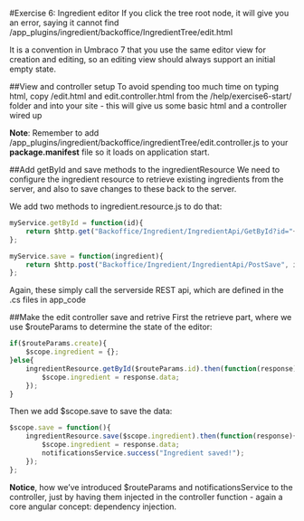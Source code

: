 #Exercise 6: Ingredient editor
If you click the tree root node, it will give you an error, saying it cannot find /app_plugins/ingredient/backoffice/IngredientTree/edit.html 

It is a convention in Umbraco 7 that you use the same editor view for creation and editing, so an editing view should always support an initial empty state.

##View and controller setup
To avoid spending too much time on typing html, copy /edit.html and edit.controller.html from the /help/exercise6-start/ folder and into your site - this will give us some basic html and a controller wired up

__Note__: Remember to add /app_plugins/ingredient/backoffice/ingredientTree/edit.controller.js to your __package.manifest__ file so it loads on application start.

##Add getById and save methods to the ingredientResource
We need to configure the ingredient resource to retrieve existing ingredients from the server, and also to save changes to these back to the server. 

We add two methods to ingredient.resource.js to do that:

```javascript
myService.getById = function(id){
	return $http.get("Backoffice/Ingredient/IngredientApi/GetById?id="+ id);
};

myService.save = function(ingredient){
	return $http.post("Backoffice/Ingredient/IngredientApi/PostSave", ingredient);
};
```

Again, these simply call the serverside REST api, which are defined in the .cs files in app_code

##Make the edit controller save and retrive
First the retrieve part, where we use $routeParams to determine the state of the editor:

```javascript
if($routeParams.create){
	$scope.ingredient = {};
}else{
	ingredientResource.getById($routeParams.id).then(function(response){
		$scope.ingredient = response.data;
	});
}
```

Then we add $scope.save to save the data: 

```javascript
$scope.save = function(){
	ingredientResource.save($scope.ingredient).then(function(response){
		$scope.ingredient = response.data;
		notificationsService.success("Ingredient saved!");
	});
};
```

__Notice__, how we’ve introduced $routeParams and notificationsService to the controller, just by having them injected in the controller function - again a core angular concept: dependency injection.

